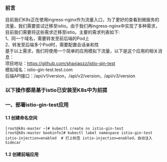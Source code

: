 ### 前言
目前我们K8s正在使用ingress-nginx作为流量入口，为了更好的查看到微服务的流量，我们需要尝试迁移至istio。由于我们再ingress-nginx中实现了多种需求，目前我们需要将这些需求迁移至istio。主要的需求列表如下:   
1、同一个域名，需要转发至前后端的Pod上   
2、转发至后端多个Pod时，需要配置会话亲和性   
基于以上需求，我们将使用一个简单的应用模拟下流量，以下是这个应用的相关消息：   
项目地址：https://github.com/shaxiaozz/istio-gin-test  
模拟域名：istio-gin-test.test.com  
后端API接口：/api/v1/version，/api/v2/version，/api/v3/version  

### 以下操作都是基于istio已安装至K8s中为前提
### 一、部署istio-gin-test应用
#### 1.1 创建命名空间
```
[root@k8s-master ~]# kubectl create ns istio-gin-test
[root@k8s-master bookinfo]# kubectl label namespace istio-gin-test istio-injection=enabled  # 打上标签 istio-injection=enabled，自动注入 Sidecar
```

#### 1.2 创建前端应用
